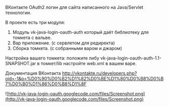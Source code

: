 ВКонтакте OAuth2 логин для сайта написанного на Java/Servlet технологии.

В проекте есть три модуля:
1. Модуль vk-java-login-oauth-auth который даёт библиотеку для томкета с вальве.
2. Вар приложение. (с сервлетом для редиректа)
3. Сборка томкета. (с собранными варом и джаром)

Настройка вашего томкета:
положите либу vk-java-login-oauth-auth-1.1-SNAPSHOT.jar в томкет/lib
настройте web.xml в вашем варе.

Документация ВКонтакта http://vkontakte.ru/developers.php?oid=-1&p=%D0%90%D0%B2%D1%82%D0%BE%D1%80%D0%B8%D0%B7%D0%B0%D1%86%D0%B8%D1%8F

![http://vk-java-login-oauth.googlecode.com/files/Screenshot.png](http://vk-java-login-oauth.googlecode.com/files/Screenshot.png)